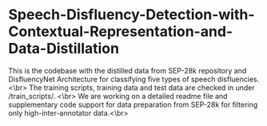 # Speech-Disfluency-Detection-with-Contextual-Representation-and-Data-Distillation

This is the codebase with the distilled data from SEP-28k repository and DisfluencyNet Architecture for classifying five types of speech disfluencies.<\br>
The training scripts, training data and test data are checked in under /train_scripts/. <\br>
We are working on a detailed readme file and supplementary code support for data preparation from SEP-28k for filtering only high-inter-annotator data.<\br>
